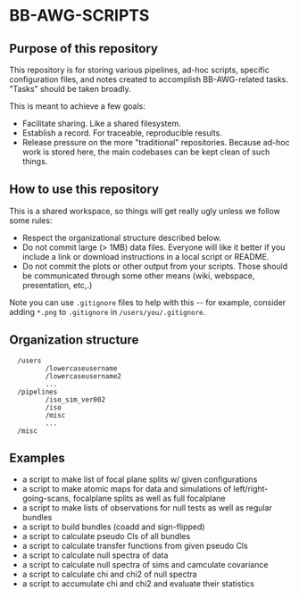 # BB-AWG-SCRIPTS
## Purpose of this repository

This repository is for storing various pipelines, ad-hoc scripts, specific configuration
files, and notes created to accomplish BB-AWG-related tasks.  "Tasks"
should be taken broadly.

This is meant to achieve a few goals:

- Facilitate sharing.  Like a shared filesystem.
- Establish a record.  For traceable, reproducible results.
- Release pressure on the more "traditional" repositories.  Because
  ad-hoc work is stored here, the main codebases can be kept clean of
  such things.


## How to use this repository

This is a shared workspace, so things will get really ugly unless we
follow some rules:

- Respect the organizational structure described below.
- Do not commit large (> 1MB) data files.  Everyone will like it
  better if you include a link or download instructions in a local
  script or README.
- Do not commit the plots or other output from your scripts.  Those
  should be communicated through some other means (wiki, webspace, presentation, etc,.)

Note you can use ``.gitignore`` files to help with this -- for
example, consider adding ``*.png`` to ``.gitignore`` in
``/users/you/.gitignore``.

##  Organization structure
```
  /users
         /lowercaseusername
         /lowercaseusername2
         ...
  /pipelines
         /iso_sim_ver002
         /iso
         /misc
         ...
  /misc
```

## Examples
- a script to make list of focal plane splits w/ given configurations
- a script to make atomic maps for data and simulations of left/right-going-scans, focalplane splits as well as full focalplane
- a script to make lists of observations for null tests as well as regular bundles
- a script to build bundles (coadd and sign-flipped)
- a script to calculate pseudo Cls of all bundles
- a script to calculate transfer functions from given pseudo Cls
- a script to calculate null spectra of data
- a script to calculate null spectra of sims and camculate covariance
- a script to calculate chi and chi2 of null spectra
- a script to accumulate chi and chi2 and evaluate their statistics
